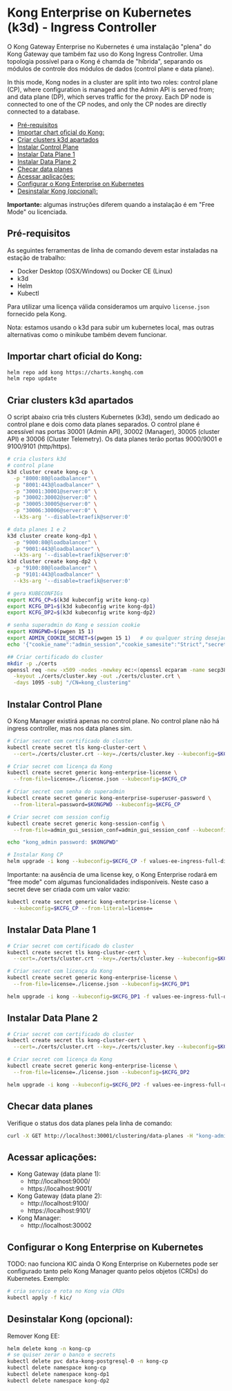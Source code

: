 # Kong Enterprise on Kubernetes (k3d) - Ingress Controller <!-- omit in toc -->

O Kong Gateway Enterprise no Kubernetes é uma instalação "plena" do Kong Gateway que também faz uso do Kong Ingress Controller. Uma topologia possível para o Kong é chamda de "híbrida", separando os módulos de controle dos módulos de dados (control plane e data plane).

In this mode, Kong nodes in a cluster are split into two roles: control plane (CP), where configuration is managed and the Admin API is served from; and data plane (DP), which serves traffic for the proxy. Each DP node is connected to one of the CP nodes, and only the CP nodes are directly connected to a database.

- [Pré-requisitos](#pré-requisitos)
- [Importar chart oficial do Kong:](#importar-chart-oficial-do-kong)
- [Criar clusters k3d apartados](#criar-clusters-k3d-apartados)
- [Instalar Control Plane](#instalar-control-plane)
- [Instalar Data Plane 1](#instalar-data-plane-1)
- [Instalar Data Plane 2](#instalar-data-plane-2)
- [Checar data planes](#checar-data-planes)
- [Acessar aplicações:](#acessar-aplicações)
- [Configurar o Kong Enterprise on Kubernetes](#configurar-o-kong-enterprise-on-kubernetes)
- [Desinstalar Kong (opcional):](#desinstalar-kong-opcional)

**Importante:** algumas instruções diferem quando a instalação é em "Free Mode" ou licenciada.

## Pré-requisitos

As seguintes ferramentas de linha de comando devem estar instaladas na estação de trabalho:

- Docker Desktop (OSX/Windows) ou Docker CE (Linux)
- k3d
- Helm
- Kubectl

Para utilizar uma licença válida consideramos um arquivo `license.json` fornecido pela Kong.

Nota: estamos usando o k3d para subir um kubernetes local, mas outras alternativas como o minikube também devem funcionar. 

## Importar chart oficial do Kong:

```sh
helm repo add kong https://charts.konghq.com
helm repo update
```

## Criar clusters k3d apartados

O script abaixo cria três clusters Kubernetes (k3d), sendo um dedicado ao control plane e dois como data planes separados. O control plane é acessível nas portas 30001 (Admin API), 30002 (Manager), 30005 (cluster API) e 30006 (Cluster Telemetry). Os data planes terão portas 9000/9001 e 9100/9101 (http/https). 

```sh
# cria clusters k3d
# control plane
k3d cluster create kong-cp \
  -p "8000:80@loadbalancer" \
  -p "8001:443@loadbalancer" \
  -p "30001:30001@server:0" \
  -p "30002:30002@server:0" \
  -p "30005:30005@server:0" \
  -p "30006:30006@server:0" \
  --k3s-arg '--disable=traefik@server:0'

# data planes 1 e 2
k3d cluster create kong-dp1 \
  -p "9000:80@loadbalancer" \
  -p "9001:443@loadbalancer" \
  --k3s-arg '--disable=traefik@server:0'  
k3d cluster create kong-dp2 \
  -p "9100:80@loadbalancer" \
  -p "9101:443@loadbalancer" \
  --k3s-arg '--disable=traefik@server:0'

# gera KUBECONFIGs
export KCFG_CP=$(k3d kubeconfig write kong-cp)
export KCFG_DP1=$(k3d kubeconfig write kong-dp1)
export KCFG_DP2=$(k3d kubeconfig write kong-dp2)

# senha superadmin do Kong e session cookie
export KONGPWD=$(pwgen 15 1)
export ADMIN_COOKIE_SECRET=$(pwgen 15 1)   # ou qualquer string desejada
echo '{"cookie_name":"admin_session","cookie_samesite":"Strict","secret":"'$ADMIN_COOKIE_SECRET'","cookie_secure":false,"storage":"kong"}' > admin_gui_session_conf

## Criar certificado do cluster 
mkdir -p ./certs
openssl req -new -x509 -nodes -newkey ec:<(openssl ecparam -name secp384r1) \
  -keyout ./certs/cluster.key -out ./certs/cluster.crt \
  -days 1095 -subj "/CN=kong_clustering"

```

## Instalar Control Plane

O Kong Manager existirá apenas no control plane. No control plane não há ingress controller, mas nos data planes sim. 

```sh
# Criar secret com certificado do cluster
kubectl create secret tls kong-cluster-cert \
  --cert=./certs/cluster.crt --key=./certs/cluster.key --kubeconfig=$KCFG_CP

# Criar secret com licença da Kong
kubectl create secret generic kong-enterprise-license \
  --from-file=license=./license.json --kubeconfig=$KCFG_CP

# Criar secret com senha do superadmin
kubectl create secret generic kong-enterprise-superuser-password \
  --from-literal=password=$KONGPWD --kubeconfig=$KCFG_CP

# Criar secret com session config
kubectl create secret generic kong-session-config \
  --from-file=admin_gui_session_conf=admin_gui_session_conf --kubeconfig=$KCFG_CP

echo "kong_admin password: $KONGPWD"

# Instalar Kong CP
helm upgrade -i kong --kubeconfig=$KCFG_CP -f values-ee-ingress-full-dist-cp.yaml kong/kong

```

Importante: na ausência de uma license key, o Kong Enterprise rodará em "free mode" com algumas funcionalidades indisponíveis. Neste caso a secret deve ser criada com um valor vazio:

```sh
kubectl create secret generic kong-enterprise-license \
  --kubeconfig=$KCFG_CP --from-literal=license=
```

## Instalar Data Plane 1

```sh
# Criar secret com certificado do cluster
kubectl create secret tls kong-cluster-cert \
  --cert=./certs/cluster.crt --key=./certs/cluster.key --kubeconfig=$KCFG_DP1

# Criar secret com licença da Kong
kubectl create secret generic kong-enterprise-license \
  --from-file=license=./license.json --kubeconfig=$KCFG_DP1

helm upgrade -i kong --kubeconfig=$KCFG_DP1 -f values-ee-ingress-full-dist-dp.yaml kong/kong

```

## Instalar Data Plane 2

```sh
# Criar secret com certificado do cluster
kubectl create secret tls kong-cluster-cert \
  --cert=./certs/cluster.crt --key=./certs/cluster.key --kubeconfig=$KCFG_DP2

# Criar secret com licença da Kong
kubectl create secret generic kong-enterprise-license \
  --from-file=license=./license.json --kubeconfig=$KCFG_DP2

helm upgrade -i kong --kubeconfig=$KCFG_DP2 -f values-ee-ingress-full-dist-dp.yaml kong/kong

```

## Checar data planes

Verifique o status dos data planes pela linha de comando:

```sh
curl -X GET http://localhost:30001/clustering/data-planes -H "kong-admin-token: $KONGPWD" | jq
```

## Acessar aplicações:

* Kong Gateway (data plane 1):
  * http://localhost:9000/
  * https://localhost:9001/
* Kong Gateway (data plane 2):
  * http://localhost:9100/
  * https://localhost:9101/
* Kong Manager:
  * http://localhost:30002

## Configurar o Kong Enterprise on Kubernetes

TODO: nao funciona KIC ainda
O Kong Enterprise on Kubernetes pode ser configurado tanto pelo Kong Manager quanto pelos objetos (CRDs) do Kubernetes. Exemplo:

```sh
# cria serviço e rota no Kong via CRDs
kubectl apply -f kic/
```

## Desinstalar Kong (opcional):

Remover Kong EE:

```sh
helm delete kong -n kong-cp
# se quiser zerar o banco e secrets
kubectl delete pvc data-kong-postgresql-0 -n kong-cp
kubectl delete namespace kong-cp
kubectl delete namespace kong-dp1
kubectl delete namespace kong-dp2
```

